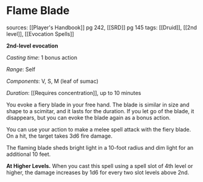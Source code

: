 # Flame Blade
sources: [[Player's Handbook]] pg 242, [[SRD]] pg 145
tags: [[Druid]], [[2nd level]], [[Evocation Spells]]

**2nd-level evocation**

*Casting time*: 1 bonus action

*Range*: Self

*Components*: V, S, M (leaf of sumac)

*Duration*: [[Requires concentration]], up to 10 minutes

You evoke a fiery blade in your free hand. The blade is similar in size and shape to a scimitar, and it lasts for the duration. If you let go of the blade, it disappears, but you can evoke the blade again as a bonus action.

You can use your action to make a melee spell attack with the fiery blade. On a hit, the target takes 3d6 fire damage.

The flaming blade sheds bright light in a 10-foot radius and dim light for an additional 10 feet.

**At Higher Levels.** When you cast this spell using a spell slot of 4th level or higher, the damage increases by 1d6 for every two slot levels above 2nd.
